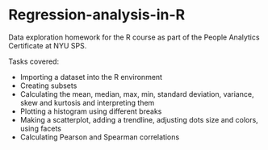 # Regression-analysis-in-R

Data exploration homework for the R course as part of the People Analytics Certificate at NYU SPS.

Tasks covered:
- Importing a dataset into the R environment
- Creating subsets
- Calculating the mean, median, max, min, standard deviation, variance, skew and kurtosis and interpreting them
- Plotting a histogram using different breaks
- Making a scatterplot, adding a trendline, adjusting dots size and colors, using facets
- Calculating Pearson and Spearman correlations
